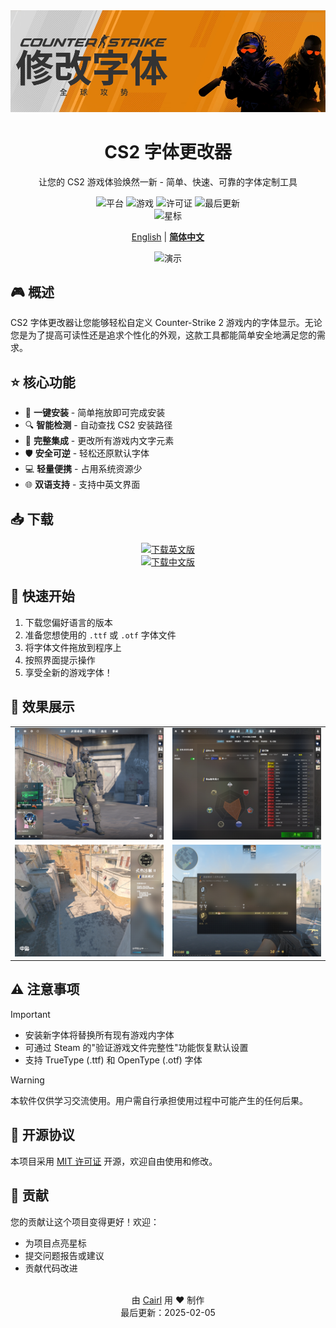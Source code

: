 <div align="center">
    <img src="/pic/banner.png" width="800" alt="CS2字体更改器横幅">
    <h1>CS2 字体更改器</h1>
    <p>让您的 CS2 游戏体验焕然一新 - 简单、快速、可靠的字体定制工具</p>
    <p align="center">
        <img src="https://img.shields.io/badge/平台-Windows-blue?style=flat-square&logo=windows" alt="平台">
        <img src="https://img.shields.io/badge/游戏-Counter--Strike%202-yellow?style=flat-square&logo=steam" alt="游戏">
        <img src="https://img.shields.io/github/license/Cairl/CS2-Font-Changer?style=flat-square" alt="许可证">
        <img src="https://img.shields.io/github/last-commit/Cairl/CS2-Font-Changer?style=flat-square" alt="最后更新">
        <br/>
        <img src="https://img.shields.io/github/stars/Cairl/CS2-Font-Changer?style=social" alt="星标">
    </p>
    <p>
        <a href="/README.md">English</a> | 
        <a href="/README-zh.md"><strong>简体中文</strong></a>
    </p>
    <img src="/pic/demo.gif" alt="演示" width="600">
</div>

## 🎮 概述

CS2 字体更改器让您能够轻松自定义 Counter-Strike 2 游戏内的字体显示。无论您是为了提高可读性还是追求个性化的外观，这款工具都能简单安全地满足您的需求。

## ⭐ 核心功能

- 🎯 **一键安装** - 简单拖放即可完成安装
- 🔍 **智能检测** - 自动查找 CS2 安装路径
- 🎨 **完整集成** - 更改所有游戏内文字元素
- 🛡️ **安全可逆** - 轻松还原默认字体
- 💻 **轻量便携** - 占用系统资源少
- 🌐 **双语支持** - 支持中英文界面

## 📥 下载

<p align="center">
    <a href="https://github.com/Cairl/CS2-Font-Changer/releases/latest/download/en_US.exe">
        <img src="https://img.shields.io/badge/下载-英文版本-blue?style=for-the-badge&logo=windows" alt="下载英文版">
    </a>
    <br/>
    <a href="https://github.com/Cairl/CS2-Font-Changer/releases/latest/download/zh_CN.exe">
        <img src="https://img.shields.io/badge/下载-中文版本-red?style=for-the-badge&logo=windows" alt="下载中文版">
    </a>
</p>

## 🚀 快速开始

1. 下载您偏好语言的版本
2. 准备您想使用的 `.ttf` 或 `.otf` 字体文件
3. 将字体文件拖放到程序上
4. 按照界面提示操作
5. 享受全新的游戏字体！

## 📸 效果展示

<table>
  <tr>
    <td><img src="/pic/startpage.png" alt="开始页面"></td>
    <td><img src="/pic/ranking.png" alt="排名页面"></td>
  </tr>
  <tr>
    <td><img src="/pic/loading.png" alt="加载界面"></td>
    <td><img src="/pic/ingame.png" alt="游戏内画面"></td>
  </tr>
</table>

## ⚠️ 注意事项

> [!IMPORTANT]
> - 安装新字体将替换所有现有游戏内字体
> - 可通过 Steam 的"验证游戏文件完整性"功能恢复默认设置
> - 支持 TrueType (.ttf) 和 OpenType (.otf) 字体

> [!WARNING]
> 本软件仅供学习交流使用。用户需自行承担使用过程中可能产生的任何后果。

## 📝 开源协议

本项目采用 [MIT 许可证](LICENSE) 开源，欢迎自由使用和修改。

## 🤝 贡献

您的贡献让这个项目变得更好！欢迎：
- 为项目点亮星标
- 提交问题报告或建议
- 贡献代码改进

<div align="center">
    <br/>
    由 <a href="https://github.com/Cairl">Cairl</a> 用 ❤️ 制作
    <br/>
    最后更新：2025-02-05
</div>
